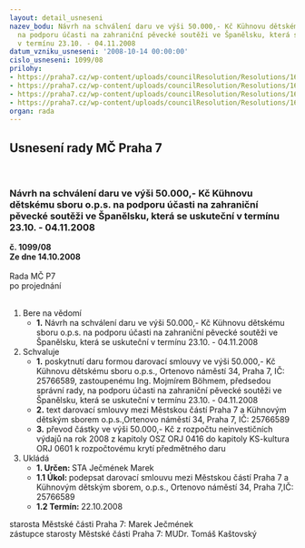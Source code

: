 ```yaml
---
layout: detail_usneseni
nazev_bodu: Návrh na schválení daru ve výši 50.000,- Kč Kühnovu dětskému sboru o.p.s.
  na podporu účasti na zahraniční pěvecké soutěži ve Španělsku, která se uskuteční
  v termínu 23.10. - 04.11.2008
datum_vzniku_usneseni: '2008-10-14 00:00:00'
cislo_usneseni: 1099/08
prilohy:
- https://praha7.cz/wp-content/uploads/councilResolution/Resolutions/16674/39-scan_kopie.pdf
- https://praha7.cz/wp-content/uploads/councilResolution/Resolutions/16674/39-rozpo%c4%8det_tolosa.doc
- https://praha7.cz/wp-content/uploads/councilResolution/Resolutions/16674/39-s16_-_kuhn%c5%afv_d%c4%9btsk%c3%bd_sbor.doc
- https://praha7.cz/wp-content/uploads/councilResolution/Resolutions/16674/39-z%c3%a1pis_-_scan.tif
organ: rada
---
```

<div id="ucUsn_pList" class="usn">
	<span><h2>Usnesení rady MČ Praha 7 </h2>
<br></span><div class="standBody">
<span><h3>Návrh na schválení daru ve výši 50.000,- Kč Kühnovu dětskému sboru o.p.s. na podporu účasti na zahraniční pěvecké soutěži ve Španělsku, která se uskuteční v termínu 23.10. - 04.11.2008</h3></span><div class="center">
		<strong>č. 1099/08</strong><br>
	</div>
<div class="center">
		<strong>Ze dne 14.10.2008</strong><br><br>
	</div>Rada MČ P7<br> po projednání<br><br><ol>
<li>Bere na vědomí<ul><li>
<strong>1.</strong> Návrh na schválení daru ve výši 50.000,- Kč Kühnovu dětskému sboru o.p.s. na podporu účasti na zahraniční pěvecké soutěži ve Španělsku, která se uskuteční v termínu 23.10. - 04.11.2008  </li></ul>
</li>
<li>Schvaluje<ul>
<li>
<strong>1.</strong> poskytnutí daru formou darovací smlouvy ve výši 50.000,- Kč Kühnovu dětskému sboru o.p.s., Ortenovo náměstí 34, Praha 7, IČ: 25766589, zastoupenému Ing. Mojmírem Böhmem, předsedou správní rady, na podporu účasti na zahraniční pěvecké soutěži ve Španělsku, která se uskuteční v termínu 23.10. - 04.11.2008</li>
<li>
<strong>2.</strong> text darovací smlouvy mezi Městskou částí Praha 7 a Kühnovým dětským sborem o.p.s.,Ortenovo náměstí 34, Praha 7, IČ: 25766589</li>
<li>
<strong>3.</strong> převod částky ve výši 50.000,- Kč z rozpočtu neinvestičních výdajů na rok 2008 z kapitoly OSZ  ORJ 0416 do kapitoly KS-kultura ORJ 0601 k rozpočtovému krytí předmětného daru        </li>
</ul>
</li>
<li>Ukládá<ul>
<li>
<strong>1. Určen: </strong>STA Ječmének Marek</li>
<li>
<strong>1.1 Úkol: </strong>podepsat darovací smlouvu mezi Městskou částí Praha 7 a Kühnovým dětským sborem, o.p.s., Ortenovo náměstí 34, Praha 7,IČ: 25766589</li>
<li>
<strong>1.2 Termín: </strong>22.10.2008</li>
</ul>
</li>
</ol>starosta Městské části Praha 7: Marek Ječmének<br>zástupce starosty Městské části Praha 7: MUDr. Tomáš Kaštovský 
</div>
</div>